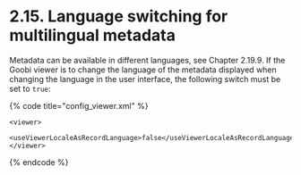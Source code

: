 # 2.15. Language switching for multilingual metadata

Metadata can be available in different languages, see Chapter 2.19.9. If the Goobi viewer is to change the language of the metadata displayed when changing the language in the user interface, the following switch must be set to `true`:

{% code title="config\_viewer.xml" %}
```markup
<viewer>
    <useViewerLocaleAsRecordLanguage>false</useViewerLocaleAsRecordLanguage>
</viewer>
```
{% endcode %}

